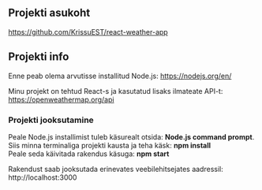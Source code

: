 ## Projekti asukoht

https://github.com/KrissuEST/react-weather-app

## Projekti info

Enne peab olema arvutisse installitud Node.js: https://nodejs.org/en/

Minu projekt on tehtud React-s ja kasutatud lisaks ilmateate API-t: https://openweathermap.org/api

### Projekti jooksutamine

Peale Node.js installimist tuleb käsurealt otsida: **Node.js command prompt**. <br>
Siis minna terminaliga projekti kausta ja teha käsk: **npm install** <br>
Peale seda käivitada rakendus käsuga: **npm start**

Rakendust saab jooksutada erinevates veebilehitsejates aadressil: http://localhost:3000
